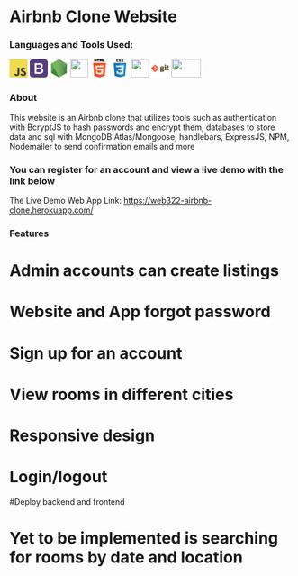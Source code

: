 # Airbnb Clone Website

### Languages and Tools Used:

<img height="32" width="32" src="https://raw.githubusercontent.com/github/explore/80688e429a7d4ef2fca1e82350fe8e3517d3494d/topics/javascript/javascript.png" /> <img height="32" width="32" src="https://raw.githubusercontent.com/github/explore/80688e429a7d4ef2fca1e82350fe8e3517d3494d/topics/bootstrap/bootstrap.png" />
<img height="32" width="32" src="https://raw.githubusercontent.com/github/explore/80688e429a7d4ef2fca1e82350fe8e3517d3494d/topics/nodejs/nodejs.png" />
<img height="32" width="32" src="https://avatars.githubusercontent.com/u/5658226?s=200&v=4" />
<img height="32" width="32" src="https://raw.githubusercontent.com/github/explore/80688e429a7d4ef2fca1e82350fe8e3517d3494d/topics/html/html.png" />
<img height="32" width="32" src="https://raw.githubusercontent.com/github/explore/80688e429a7d4ef2fca1e82350fe8e3517d3494d/topics/css/css.png" />
<img height="32" width="32" src="https://cdn.jsdelivr.net/npm/simple-icons@v5/icons/mongodb.svg" />
<img height="32" width="32" src="https://raw.githubusercontent.com/github/explore/80688e429a7d4ef2fca1e82350fe8e3517d3494d/topics/git/git.png" />
<img height="32" width="52" src="https://cdn.jsdelivr.net/npm/simple-icons@v5/icons/github.svg" />

### About 

This website is an Airbnb clone that utilizes tools such as authentication with BcryptJS to hash passwords and encrypt them, databases to store data and sql with MongoDB Atlas/Mongoose, handlebars, ExpressJS, NPM, Nodemailer to send confirmation emails and more

### You can register for an account and view a live demo with the link below

The Live Demo Web App Link: https://web322-airbnb-clone.herokuapp.com/

### Features

# Admin accounts can create listings 
# Website and App forgot password
# Sign up for an account
# View rooms in different cities
# Responsive design
# Login/logout
#Deploy backend and frontend

# Yet to be implemented is searching for rooms by date and location
